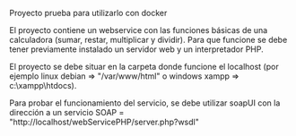 Proyecto prueba para utilizarlo con docker

El proyecto contiene un webservice con las funciones básicas de una calculadora (sumar, restar, multiplicar y dividir).
Para que funcione se debe tener previamente instalado un servidor web y un interpretador PHP.
 
El proyecto se debe situar en la carpeta donde funcione el localhost (por ejemplo linux debian => "/var/www/html" o windows xampp => c:\xampp\htdocs).

Para probar el funcionamiento del servicio, se debe utilizar soapUI con la dirección a un servicio SOAP = "http://localhost/webServicePHP/server.php?wsdl"
